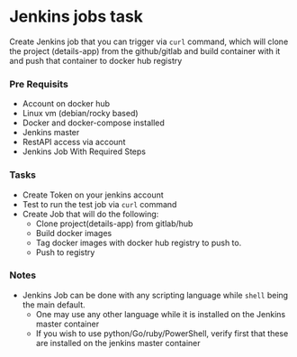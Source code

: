 # Jenkins jobs task

Create Jenkins job that you can trigger via `curl` command, which will clone the project (details-app) from the github/gitlab and build container with it and push that container to docker hub registry

### Pre Requisits

- Account on docker hub
- Linux vm (debian/rocky based)
- Docker and docker-compose installed
- Jenkins master
- RestAPI access via account
- Jenkins Job With Required Steps

### Tasks

- Create Token on your jenkins account
- Test to run the test job via `curl` command
- Create Job that will do the following:
    - Clone project(details-app) from gitlab/hub
    - Build docker images
    - Tag docker images with docker hub registry to push to.
    - Push to registry

### Notes
- Jenkins Job can be done with any scripting language while `shell` being the main default.
    - One may use any other language while it is installed on the Jenkins master container
    - If you wish to use python/Go/ruby/PowerShell, verify first that these are installed on the jenkins master container




